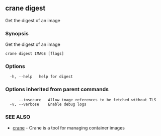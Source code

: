 ## crane digest

Get the digest of an image

### Synopsis

Get the digest of an image

```
crane digest IMAGE [flags]
```

### Options

```
  -h, --help   help for digest
```

### Options inherited from parent commands

```
      --insecure   Allow image references to be fetched without TLS
  -v, --verbose    Enable debug logs
```

### SEE ALSO

* [crane](crane.md)	 - Crane is a tool for managing container images

